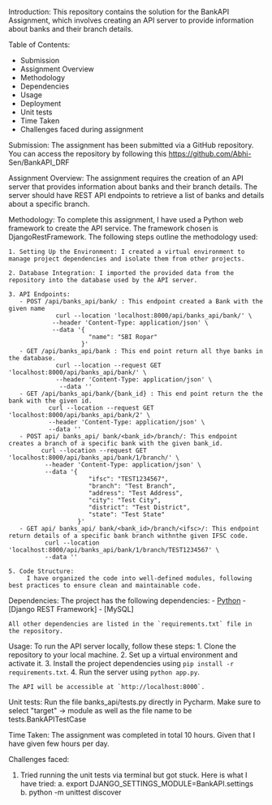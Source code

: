 
Introduction:
  This repository contains the solution for the BankAPI Assignment, which involves creating an API server to provide information about        banks and their branch details.

Table of Contents:
  - Submission
  - Assignment Overview
  - Methodology
  - Dependencies
  - Usage
  - Deployment
  - Unit tests
  - Time Taken
  - Challenges faced during assignment

Submission:
  The assignment has been submitted via a GitHub repository. You can access the repository by following this https://github.com/Abhi-         Sen/BankAPI_DRF

Assignment Overview:
  The assignment requires the creation of an API server that provides information about banks and their branch details. The server should     have REST API endpoints to retrieve a list of banks and details about a specific branch.

Methodology:
  To complete this assignment, I have used a Python web framework to create the API service. The framework chosen is DjangoRestFramework.     The following steps outline the methodology used:

    1. Setting Up the Environment: I created a virtual environment to manage project dependencies and isolate them from other projects.
    
    2. Database Integration: I imported the provided data from the repository into the database used by the API server.
    
    3. API Endpoints:
       - POST /api/banks_api/bank/ : This endpoint created a Bank with the given name
                 curl --location 'localhost:8000/api/banks_api/bank/' \
                --header 'Content-Type: application/json' \
                --data '{
                          "name": "SBI Ropar"
                        }'
       - GET /api/banks_api/bank : This end point return all thye banks in the database.
                 curl --location --request GET 'localhost:8000/api/banks_api/bank/' \
                 --header 'Content-Type: application/json' \
                  --data ''
       - GET /api/banks_api/bank/{bank_id} : This end point return the the bank with the given id.
               curl --location --request GET 'localhost:8000/api/banks_api/bank/2' \
               --header 'Content-Type: application/json' \
               --data ''
       - POST api/ banks_api/ bank/<bank_id>/branch/: This endpoint creates a branch of a specific bank with the given bank_id.
             curl --location --request GET 'localhost:8000/api/banks_api/bank/1/branch/' \
              --header 'Content-Type: application/json' \
              --data '{
                          "ifsc": "TEST1234567",
                          "branch": "Test Branch",
                          "address": "Test Address",
                          "city": "Test City",
                          "district": "Test District",
                          "state": "Test State"
                       }' 
       - GET api/ banks_api/ bank/<bank_id>/branch/<ifsc>/: This endpoint return details of a specific bank branch withnthe given IFSC code.
              curl --location 'localhost:8000/api/banks_api/bank/1/branch/TEST1234567' \
              --data ''
    
    5. Code Structure:
         I have organized the code into well-defined modules, following best practices to ensure clean and maintainable code.

Dependencies:
    The project has the following dependencies:
    - [Python](https://www.python.org/)
    - [Django REST Framework]
    - [MySQL]
    
    All other dependencies are listed in the `requirements.txt` file in the repository.

Usage:
    To run the API server locally, follow these steps:
    1. Clone the repository to your local machine.
    2. Set up a virtual environment and activate it.
    3. Install the project dependencies using `pip install -r requirements.txt`.
    4. Run the server using `python app.py`.

    The API will be accessible at `http://localhost:8000`.

Unit tests:
  Run the file banks_api/tests.py directly in Pycharm. Make sure to select "target" -> module as well as the file name to be                  tests.BankAPITestCase

Time Taken:
    The assignment was completed in total 10 hours. Given that I have given few hours per day.

Challenges faced:
  1. Tried running the unit tests via terminal but got stuck. Here is what I have tried:
      a. export DJANGO_SETTINGS_MODULE=BankAPI.settings  
      b.  python -m unittest discover
